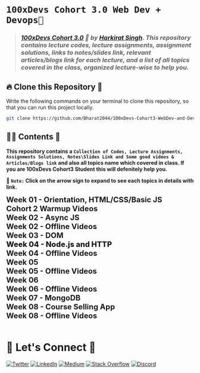 # **`100xDevs Cohort 3.0 Web Dev + Devops🚀`**

> ### _[100xDevs Cohort 3.0](https://app.100xdevs.com/) 🚀 by [Harkirat Singh](https://x.com/kirat_tw). This repository contains lecture codes, lecture assignments, assignment solutions, links to notes/slides link, relevant articles/blogs link for each lecture, and a list of all topics covered in the class, organized lecture-wise to help you._

<!-- ## [`100xDevs (Harkirat) Cohort 3.0 Web3` GitHub Repository Link](https://github.com/Bharat2044/100xDevs-Cohort3-Web3) -->

## 🔥 **Clone this Repository** 💫

Write the following commands on your terminal to clone this repository, so that you can run this project locally.

```bash
git clone https://github.com/Bharat2044/100xDevs-Cohort3-WebDev-and-Devops.git
```

## 👨‍💻 **Contents** 👀

**This repository contains a `Collection of Codes, Lecture Assignments, Assignments Solutions, Notes\Slides Link and Some good videos & Articles/Blogs link` and also all topics name which covered in class. If you are 100xDevs Cohort3 Student this will defenitely help you.**

**📌 `Note:` Click on the arrow sign to expand to see each topics in details with link.**

<details>
<summary style="display: inline; font-size: 20px; font-weight: 700; cursor: pointer;" title="Click on me to Expand">Week 01 - Orientation, HTML/CSS/Basic JS</summary>

## 📚 [ Week 01 - Orientation, HTML/CSS/Basic JS](./Week%2001%20-%20Orientation,%20HTML,CSS,Basic%20JS/)

### 💻 [**1.1 - Web Dev + Devops Orientation**](./Week%2001%20-%20Orientation,%20HTML,CSS,Basic%20JS/1.1%20-%20Web%20Dev%20+%20Devops%20Orientation/)

> **`Topics Covered:` HTML Basic -** Tags, Attributes, title, body, div, span, h1-h6, b, i, u, br, a, center, img, input, button... & **CSS Basic -** inline css, external css, color, background-color, selectors, class, id, font-size, font-weigth, border, padding, margin, flexbox... & **Build some part of VS Code Landing Page**.

-   👨‍💻 [**Lecture Codes**](./Week%2001%20-%20Orientation,%20HTML,CSS,Basic%20JS/1.1%20-%20Web%20Dev%20+%20Devops%20Orientation/Lecture%20Codes/)
-   📖 [**Notes/Slides & Articles/Blogs Link**](./Week%2001%20-%20Orientation,%20HTML,CSS,Basic%20JS/1.1%20-%20Web%20Dev%20+%20Devops%20Orientation/1.1%20-%20Web%20Dev%20+%20Devops%20Orientation%20Notes.md)
-   📝 [**Lecture Assignment**](./Week%2001%20-%20Orientation,%20HTML,CSS,Basic%20JS/1.1%20-%20Web%20Dev%20+%20Devops%20Orientation/1.1%20-%20Web%20Dev%20+%20Devops%20Orientation%20Assignment.md)
-   🖥️ [**Assignment Solution**](./Week%2001%20-%20Orientation,%20HTML,CSS,Basic%20JS/1.1%20-%20Web%20Dev%20+%20Devops%20Orientation/Assignment%20Solution/)
    -   [VS Code Landing Page Clone Live Link 🚀](https://vscode-clone-bharat.vercel.app/)

### 💻 [**1.2 - Basics of JavaScript**](./Week%2001%20-%20Orientation,%20HTML,CSS,Basic%20JS/1.2%20-%20Basics%20of%20JavaScript/)

> **`Topics Covered:` JavaScript Basic -** Interpreted, Compiled Time Language, Dynamically Typed, Single threaded, Multithreading, Garbage collector, JavaScript Synatx, Variables, var, let, const, datatypes, numer, string, boolean, operators, functions, if/else, loops, objects, arrays, array of objects, object of objects, problem solving and solved assignment problems.

-   👨‍💻 [**Lecture Codes**](./Week%2001%20-%20Orientation,%20HTML,CSS,Basic%20JS/1.2%20-%20Basics%20of%20JavaScript/Lecture%20Codes/)
-   📖 [**Notes/Slides & Articles/Blogs Link**](./Week%2001%20-%20Orientation,%20HTML,CSS,Basic%20JS/1.2%20-%20Basics%20of%20JavaScript/1.2%20-%20Basics%20of%20JavaScript%20Notes.md)
-   📝 [**Lecture Assignment**](./Week%2001%20-%20Orientation,%20HTML,CSS,Basic%20JS/1.2%20-%20Basics%20of%20JavaScript/1.2%20-%20Basics%20of%20JavaScript%20Assignment.md)
-   🖥️ [**Assignment Solution**](./Week%2001%20-%20Orientation,%20HTML,CSS,Basic%20JS/1.2%20-%20Basics%20of%20JavaScript/Assignment%20Solution/)
    -   [Zerodha Landing Page Clone Live Link 🚀](https://zerodha-clone-bharat.vercel.app/)

</details>

<details>
<summary style="display: inline; font-size: 20px; font-weight: 700; cursor: pointer;" title="Click on me to Expand">Cohort 2 Warmup Videos</summary>

## 📚 [Cohort 2 Warmup Videos](./Cohort%202%20Warmup%20Videos/)

> **`Topics Covered`: VS Code Installation & HTML Basic -** Tags, Attributes, Heading(h1-h6), div, span, title, body, head, p, img, a, input, button,b, br, center... & **CSS Basic -** Inline CSS, color, id, class, selector, color, background-color, font-size, font-weight, padding, margin, text-align, border, border-radius, box-shadow, float, flexbox & **Build Some Part of Zerodha Landing Page**.

-   💻 [**Intro, Setting up your IDE**](./Cohort%202%20Warmup%20Videos/1.%20Intro,%20Setting%20up%20your%20IDE/)
-   💻 [**Basic HTML (Tags and Attributes)**](./Cohort%202%20Warmup%20Videos/2.%20Basic%20HTML%20-%20Tags%20and%20Attributes/)
-   💻 [**Basic CSS**](./Cohort%202%20Warmup%20Videos/3.%20Basic%20CSS/)
-   📖 [**Notes/Slides & Articles/Blogs Link**](./Cohort%202%20Warmup%20Videos/Cohort%202%20Warmup%20Videos%20Notes.md)
-   📝 [**Lecture Assignment**](./Cohort%202%20Warmup%20Videos/Cohort%202%20Warmup%20Videos%20Assignment.md)
-   👨‍💻 [**Assignment Solution**](./Cohort%202%20Warmup%20Videos/Assignment%20Solution/)
    -   [Zerodha Landing Page Clone Live Link 🚀](https://zerodha-clone-bharat.vercel.app/)
    -   [Portfolio Returns Calculator Live Link 🚀](https://compound-interest-calculator-psi.vercel.app/)

</details>

<details>
<summary style="display: inline; font-size: 20px; font-weight: 700; cursor: pointer;" title="Click on me to Expand">Week 02 - Async JS</summary>

## 📚 [Week 02 - Async JS](./Week%2002%20-%20Async%20JS/)

### 💻 [**2.1 - Async JS**](./Week%2002%20-%20Async%20JS/2.1%20-%20Async%20JS/)

> **`Topics Covered:`** Synchronous, Asynchronous Code, I/O heavy operations, fs Module, fs.readFile, fs.readFileSync, I/O bound tasks vs CPU bound tasks, Functional Arguments, Callbacks, setTimeout, Call Stack... & Solve Some Problems.

-   👨‍💻 [**Lecture Codes**](./Week%2002%20-%20Async%20JS/2.1%20-%20Async%20JS/Lecture%20Codes/)
-   📖 [**Notes/Slides & Articles/Blogs Link**](./Week%2002%20-%20Async%20JS/2.1%20-%20Async%20JS/2.1%20-%20Async%20JS%20Notes.md)
-   📝 [**Lecture Assignment**](./Week%2002%20-%20Async%20JS/2.1%20-%20Async%20JS/2.1%20-%20Async%20JS%20Assignment.md)
-   🖥️ [**Assignment Solution**](./Week%2002%20-%20Async%20JS/2.1%20-%20Async%20JS/Assignment%20Solution/)

### 💻 [**2.2 - Promises**](./Week%2002%20-%20Async%20JS/2.2%20-%20Promises/)

> **`Topics Covered:`** Class and Object, Date & Map Class, Callback, setTimeOut, Promise Class, Creating promisified version of fs.readFile and Solve Some Problems.

-   👨‍💻 [**Lecture Codes**](./Week%2002%20-%20Async%20JS/2.2%20-%20Promises/Lecture%20Codes/)
-   📖 [**Notes/Slides & Articles/Blogs Link**](./Week%2002%20-%20Async%20JS/2.2%20-%20Promises/2.2%20-%20Promises%20Notes.md)
-   📝 [**Lecture Assignment**](./Week%2002%20-%20Async%20JS/2.2%20-%20Promises/2.2%20-%20Promises%20Assignment.md)
-   🖥️ [**Assignment Solution**](./Week%2002%20-%20Async%20JS/2.2%20-%20Promises/Assignment%20Solution/)

</details>

<details>
<summary style="display: inline; font-size: 20px; font-weight: 700; cursor: pointer;" title="Click on me to Expand">Week 02 - Offline Videos</summary>

## 📚 [Week 02 - Offline Videos](./Week%2002%20-%20Offline%20Videos/)

> **`Topics Covered:`** Node.js Installation, Linux Command Basic and Advanced(cd, pwd, ls, touch, mkdir, rm, mv, cat, cp, chmod, echo, head, tail, |, wc, grep, history), Bash Scripting, Vim Editor, How to solve Assignment, Solve Basic CSS Assignment, VSCode Landing Page, Callback Hell, setTimeout(), async/await, Promisified Version of readFile using async/await and Solved Some Problems

-   💻 [**1. Bash and Terminals (Basics)**](<./Week%2002%20-%20Offline%20Videos/1.%20Bash%20and%20Terminals%20(Basics)>)
-   💻 [**2. Bash Advance (Laisha)**](./Week%2002%20-%20Offline%20Videos/2.%20Bash%20Advance/)
-   💻 [**3. Installing Node.js, How to solve an assignment**](./Week%2002%20-%20Offline%20Videos/3.%20Installing%20Node.js,%20How%20to%20solve%20an%20assignment/)
-   💻 [**4. Solving VSCode Assignment**](./Week%2002%20-%20Offline%20Videos/4.%20Solving%20VSCode%20Assignment/)
-   💻 [**5. Callback hell, Rejects and async-await**](./Week%2002%20-%20Offline%20Videos/5.%20Callback%20hell,%20Rejects%20and%20async-await/)
-   📖 [**Notes/Slides & Articles/Blogs Link**](./Week%2002%20-%20Offline%20Videos/Week%2002%20-%20Offline%20Videos%20Notes.md)
-   📝 [**Lecture Assignment**](./Week%2002%20-%20Offline%20Videos/Week%2002%20-%20Offline%20Videos%20Assignment.md)
-   🖥️ [**Assignment Solution**](./Week%2002%20-%20Offline%20Videos/Assignment%20Solution/)
    -   [Whole Page of VS Code Clone Live Link 🚀](https://vscode-clone-bharat.vercel.app/)
-   📒[**Cohort 3.0 - GitHub Assignment Repository Link**](https://github.com/100xdevs-cohort-3/assignments)

</details>

<details>
<summary style="display: inline; font-size: 20px; font-weight: 700; cursor: pointer;" title="Click on me to Expand">Week 03 - DOM</summary>

## 📚 [Week 03 - DOM](./Week%2003%20-%20DOM/)

### 💻 [**3.1 - DOM Simple**](./Week%2003%20-%20DOM/3.1%20-%20DOM%20Simple/)

> **`Topics Covered:`** What is DOM, Why DOM, Static HTML, Dynamic HTML, Fetching Elements(querySelector, querySelectorAll, getElementById, getElementByClassName, getElementsByClassName), Updating elements(Create Stop Watch), Deleting elements(removeChild), Adding elements(createElement, appendChild) and Build Simple Todo App.

-   👨‍💻 [**Lecture Codes**](./Week%2003%20-%20DOM/3.1%20-%20DOM%20Simple/Lecture%20Codes/)
-   📖 [**Notes/Slides & Articles/Blogs Link**](./Week%2003%20-%20DOM/3.1%20-%20DOM%20Simple/Week%2003%20-%20DOM%20Manipulation%20Notes.md)
-   📝 [**Lecture Assignment**](./Week%2003%20-%20DOM/3.1%20-%20DOM%20Simple/Week%2003%20-%20DOM%20Manipulation%20Assignment.md)
-   🖥️ [**Assignment Solution**](./Week%2003%20-%20DOM/3.1%20-%20DOM%20Simple/Assignment%20Solution/)
    -   [Todo App using JavaScript Live Link 🚀](https://todo-list-bharat.vercel.app/)

### 💻 [**3.2 - DOM Advance**](./Week%2003%20-%20DOM/3.2%20-%20DOM%20Advance/)

> **`Topics Covered:`** Complex DOM Manipulation, State Derived Frontends, State Derived Rendering, Component, State variable, render, and Build Simple Todo App with Add, Update and Delete Functionality.

-   👨‍💻 [**Lecture Codes**](./Week%2003%20-%20DOM/3.2%20-%20DOM%20Advance/Lecture%20Codes/)
-   📖 [**Notes/Slides & Articles/Blogs Link**](./Week%2003%20-%20DOM/3.2%20-%20DOM%20Advance/3.2%20-%20DOM%20Advance%20Notes.md)
-   📝 [**Lecture Assignment**](./Week%2003%20-%20DOM/3.2%20-%20DOM%20Advance/3.2%20-%20DOM%20Advance%20Assignment.md)
-   🖥️ [**Assignment Solution**](./Week%2003%20-%20DOM/3.2%20-%20DOM%20Advance/Assignment%20Solution/)
    -   [Todo App using ReactJS Live Link 🚀](https://todo-list2-bharat.vercel.app/)

</details>

<details>
<summary style="display: inline; font-size: 20px; font-weight: 800; cursor: pointer;" title="Click on me to Expand">Week 04 - Node.js and HTTP</summary>

## 📚 [Week 04 - Node.js and HTTP](./Week%2004%20-%20Node.js%20and%20HTTP/)

### 💻 [**4.1 - Node.js, Bun and JS Runtimes**](./Week%2004%20-%20Node.js%20and%20HTTP/4.1%20-%20Node.js,%20Bun%20and%20JS%20Runtimes/)

> **`Topics Covered:`** What is Node.js, V8 Engine, Bun JavaScript Runtime, Node.js Project, npm, chalk module, Internal and External Packages, `package.json` & `package-lock.json` file & Solved Some Problems.

-   👨‍💻 [**Lecture Codes**](./Week%2004%20-%20Node.js%20and%20HTTP/4.1%20-%20Node.js,%20Bun%20and%20JS%20Runtimes/Lecture%20Codes/)
-   📖 [**Notes/Slides & Articles/Blogs Link**](./Week%2004%20-%20Node.js%20and%20HTTP/4.1%20-%20Node.js,%20Bun%20and%20JS%20Runtimes/4.1%20-%20Node.js,%20Bun%20and%20JS%20Runtimes%20Notes.md)
-   📝 [**Lecture Assignment**](./Week%2004%20-%20Node.js%20and%20HTTP/4.1%20-%20Node.js,%20Bun%20and%20JS%20Runtimes/4.1%20-%20Node.js,%20Bun%20and%20JS%20Runtimes%20Assignment.md)
-   🖥️ [**Assignment Solution**](./Week%2004%20-%20Node.js%20and%20HTTP/4.1%20-%20Node.js,%20Bun%20and%20JS%20Runtimes/Assignment%20Solution/)

### 💻 [**4.2 - HTTP Servers**](./Week%2004%20-%20Node.js%20and%20HTTP/4.2%20-%20HTTP%20Servers/)

> **`Topics Covered:`** HTTP Protocols, Request Response Model, Ports, Methods (GET, POST, PUT, DELETE), Response, Status Code, (2xx, 3xx, 4xx, 5xx), Body, Routes, Headers, Clients (Browser & Postman) and Created our First HTTP Server using Express.

-   👨‍💻 [**Lecture Codes**](./Week%2004%20-%20Node.js%20and%20HTTP/4.2%20-%20HTTP%20Servers/Lecture%20Codes/)
-   📖 [**Notes/Slides & Articles/Blogs Link**](./Week%2004%20-%20Node.js%20and%20HTTP/4.2%20-%20HTTP%20Servers/4.2%20-%20HTTP%20Servers%20Notes.md)
-   📝 [**Lecture Assignment**](./Week%2004%20-%20Node.js%20and%20HTTP/4.2%20-%20HTTP%20Servers/4.2%20-%20HTTP%20Servers%20Assignment.md)
-   🖥️ [**Assignment Solution**](./Week%2004%20-%20Node.js%20and%20HTTP/4.2%20-%20HTTP%20Servers/Assignment%20Solution/)

</details>

<details>
<summary style="display: inline; font-size: 20px; font-weight: 700; cursor: pointer;" title="Click on me to Expand">Week 04 - Offline Videos

</summary>

## 📚 [Week 04 - Offline Videos](./Week%2004%20-%20Offline%20Videos/)

> **`Topics Covered:`** What and Why express?, Create HTTP Server using Express, Request Methods(GET, POST, PUT, DELETE) Status Code(200, 404, 500, 411, 403), Create Hospital Game Backend. What and Why is Middleware? and Solved Some Problems.

-   💻 [**Express and HTTP Server | Postman**](./Week%2004%20-%20Offline%20Videos/1.%20Express%20and%20HTTP%20Server,%20Postman/)
-   💻 [**Middleware**](./Week%2004%20-%20Offline%20Videos/2.%20Middleware/)
-   📖 [**Notes/Slides & Articles/Blogs Link**](./Week%2004%20-%20Offline%20Videos/Week%2004%20-%20Offline%20Videos%20Notes.md)
-   📝 [**Lecture Assignment**](./Week%2004%20-%20Offline%20Videos/Week%2004%20-%20Offline%20Videos%20Assignment.md)
-   👨‍💻 [**Assignment Solution**](./Week%2004%20-%20Offline%20Videos/Assignment%20Solution/)

</details>

<details>
<summary style="display: inline; font-size: 20px; font-weight: 700; cursor: pointer;" title="Click on me to Expand">Week 05</summary>

## 📚 [Week 05](./Week%2005/)

### 💻 [**5.1 - Headers, Query params and Express**](./Week%2005/5.1%20-%20Headers,%20Query%20params%20and%20Express/)

> **`Topics Covered:`** Recap Last Week(Domain name/IP, Port, Methods, Plaintext vs JSON vs HTML response, Status Codes, Body, Routes, Express), Headers, Fetch API in the Browser, Axios, Query params, Creating our own HTTP Server using Express.

-   👨‍💻 [**Lecture Codes**](./Week%2005/5.1%20-%20Headers,%20Query%20params%20and%20Express/Lecture%20Codes/)
-   📖 [**Notes/Slides & Articles/Blogs Link**](./Week%2005/5.1%20-%20Headers,%20Query%20params%20and%20Express/5.1%20-%20Headers,%20Query%20params%20and%20Express%20Notes.md)
-   📝 [**Lecture Assignment**](./Week%2005/5.1%20-%20Headers,%20Query%20params%20and%20Express/5.1%20-%20Headers,%20Query%20params%20and%20Express%20Assignment.md)
-   🖥️ [**Assignment Solution**](./Week%2005/5.1%20-%20Headers,%20Query%20params%20and%20Express/Assignment%20Solution/)

### 💻 [**5.2 - Middlewares and Cors**](./Week%2005//5.2%20-%20Middlewares%20and%20Cors/)

> **`Topics Covered:`** What and Why Middlewares and How it works?, Route specific middlewares, Inline and Global Middlewares, Commonly used middlewares(`express.json()`, `bodyParser.json()`), `CORS` - Cross origin resource sharing, Why CORS? and Solved Some Problems.

-   👨‍💻 [**Lecture Codes**](./Week%2005//5.2%20-%20Middlewares%20and%20Cors/Lecture%20Codes/)
-   📖 [**Notes/Slides & Articles/Blogs Link**](./Week%2005//5.2%20-%20Middlewares%20and%20Cors/5.2%20-%20Middlewares%20and%20Cors%20Notes.md)
-   📝 [**Lecture Assignment**](./Week%2005//5.2%20-%20Middlewares%20and%20Cors/5.2%20-%20Middlewares%20and%20Cors%20Assignment.md)
-   🖥️ [**Assignment Solution**](./Week%2005//5.2%20-%20Middlewares%20and%20Cors/Assignment%20Solution/)

</details>

<details>
<summary style="display: inline; font-size: 20px; font-weight: 700; cursor: pointer;" title="Click on me to Expand">Week 05 - Offline Videos</summary>

## 📚 [Week 05 - Offline Videos](./Week%2005%20-%20Offline%20Videos/)

> **`Topics Covered:`** Git & GitHub in details, Arrow Functions, map(), reduce(), fetch API, Axios Library, GET, POST, PUT, DELETE request and solved som problems.

-   💻 [**Git and Github**](./Week%2005%20-%20Offline%20Videos/1.%20Git%20and%20Github/)
-   💻 [**Map, Filter and Arrow fns**](./Week%2005%20-%20Offline%20Videos/2.%20Map,%20Filter%20and%20Arrow%20fns/)
-   💻 [**Axios vs Fetch**](./Week%2005%20-%20Offline%20Videos/3.%20Axios%20vs%20Fetch/)
-   📖 [**Notes/Slides & Articles/Blogs Link**](./Week%2005%20-%20Offline%20Videos/Week%2005%20-%20Offline%20Videos%20Notes.md)
-   📝 [**Lecture Assignment**](./Week%2005%20-%20Offline%20Videos/Week%2005%20-%20Offline%20Videos%20Assignment.md)
-   👨‍💻 [**Assignment Solution**](./Week%2005%20-%20Offline%20Videos/Assignment%20Solution/)

</details>

<details>
<summary style="display: inline; font-size: 20px; font-weight: 700; cursor: pointer;" title="Click on me to Expand">Week 06</summary>

## 📚 [Week 06](./Week%2006/)

### 💻 [**6.1 - HTTP Deep Dive**](./Week%2006/6.1%20-%20HTTP%20Deep%20Dive/)

> **`Topics Covered:`** What is authentication?, Auth workflow, Create an express app, Tokens and JWT (JSON Web tokens) based authentication, Tokens vs JWTs, Authorization header.

-   👨‍💻 [**Lecture Codes**](./Week%2006/6.1%20-%20HTTP%20Deep%20Dive/Lecture%20Codes/)
-   📖 [**Notes/Slides & Articles/Blogs Link**](./Week%2006/6.1%20-%20HTTP%20Deep%20Dive/6.1%20-%20HTTP%20Deep%20Dive%20Notes.md)
-   📝 [**Lecture Assignment**](./Week%2006/6.1%20-%20HTTP%20Deep%20Dive/6.1%20-%20HTTP%20Deep%20Dive%20Assignment.md)
-   🖥️ [**Assignment Solution**](./Week%2006/6.1%20-%20HTTP%20Deep%20Dive/Assignment%20Solution/)

### 💻 [**6.2 - Auth and Connecting FE to BE**](./Week%2006/6.2%20-%20Auth%20and%20Connecting%20FE%20to%20BE/)

> **`Topics Covered:`** Revision of Week 6.1, Auth Middleware, logger request, LocalStorage, Connecting Frontend with Backend for Auth App...

-   👨‍💻 [**Lecture Codes**](./Week%2006/6.2%20-%20Auth%20and%20Connecting%20FE%20to%20BE/Lecture%20Codes/)
-   📖 [**Notes/Slides & Articles/Blogs Link**](./Week%2006/6.2%20-%20Auth%20and%20Connecting%20FE%20to%20BE/6.2%20-%20Auth%20and%20Connecting%20FE%20to%20BE%20Notes.md)
-   📝 [**Lecture Assignment**](./Week%2006/6.2%20-%20Auth%20and%20Connecting%20FE%20to%20BE/6.2%20-%20Auth%20and%20Connecting%20FE%20to%20BE%20Assignment.md)
-   🖥️ [**Assignment Solution**](./Week%2006/6.2%20-%20Auth%20and%20Connecting%20FE%20to%20BE/Assignment%20Solution/)

</details>

<details>
<summary style="display: inline; font-size: 20px; font-weight: 700; cursor: pointer;" title="Click on me to Expand">Week 06 - Offline Videos</summary>

## 📚 [Week 06 - Offline Videos](./Week%2006%20-%20Offline%20Videos/)

> **`Topics Covered:`** JWT, Auth, tokens, sign(), decode(), verify() method Error Handling using try/catch block, Input Validation using Zod, MongoDB Installation and Solved Some Problems.

-   💻 [**JWT and Auth Recap**](./Week%2006%20-%20Offline%20Videos/1.%20JWT%20and%20Auth%20Recap/)
-   💻 [**Mongo Installation**](./Week%2006%20-%20Offline%20Videos/2.%20Mongo%20Installation/)
-   📖 [**Notes/Slides & Articles/Blogs Link**](./Week%2006%20-%20Offline%20Videos/Week%2006%20-%20Offline%20Videos%20Notes.md)
-   📝 [**Lecture Assignment**](./Week%2006%20-%20Offline%20Videos/Week%2006%20-%20Offline%20Videos%20Assignment.md)
-   👨‍💻 [**Assignment Solution**](./Week%2006%20-%20Offline%20Videos/Assignment%20Solution/)

</details>

<details>
<summary style="display: inline; font-size: 20px; font-weight: 700; cursor: pointer;" title="Click on me to Expand">Week 07 - MongoDB</summary>

## 📚 [Week 07 - MongoDB](./Week%2007%20-%20MongoDB/)

### 💻 [**7.1 - MongoDB**](./Week%2007%20-%20MongoDB/7.1%20-%20MongoDB/)

> **`Topics Covered:`** What is authentication?, Auth workflow, Create an express app, Tokens and JWT (JSON Web tokens) based authentication, Tokens vs JWTs, Authorization header.

-   👨‍💻 [**Lecture Codes**](./Week%2007%20-%20MongoDB/7.1%20-%20MongoDB/Lecture%20Codes/)
-   📖 [**Notes/Slides & Articles/Blogs Link**](./Week%2007%20-%20MongoDB/7.1%20-%20MongoDB/7.1%20-%20MongoDB%20Notes.md)
-   📝 [**Lecture Assignment**](./Week%2007%20-%20MongoDB/7.1%20-%20MongoDB/7.1%20-%20MongoDB%20Assignment.md)
-   🖥️ [**Assignment Solution**](./Week%2007%20-%20MongoDB/7.1%20-%20MongoDB/Assignment%20Solution/)

### 💻 [**7.2 - Passwords, Zod**](./Week%2007%20-%20MongoDB/7.2%20-%20Passwords,%20Zod/)

> **`Topics Covered:`** Recap of Week 7.1, What is Hashing and Why?, Salting, bcrypt algorithm, Error Handling using try-catch, Input Validation using Zod, ans solved signin and signup endpoints.

-   👨‍💻 [**Lecture Codes**](./Week%2007%20-%20MongoDB/7.2%20-%20Passwords,%20Zod/Lecture%20Codes/)
-   📖 [**Notes/Slides & Articles/Blogs Link**](./Week%2007%20-%20MongoDB/7.2%20-%20Passwords,%20Zod/7.2%20-%20Passwords,%20Zod%20Notes.md)
-   📝 [**Lecture Assignment**](./Week%2007%20-%20MongoDB/7.2%20-%20Passwords,%20Zod/7.2%20-%20Passwords,%20Zod%20Assignment.md)
-   🖥️ [**Assignment Solution**](./Week%2007%20-%20MongoDB/7.2%20-%20Passwords,%20Zod/Assignment%20Solution/)

</details>

<details>
<summary style="display: inline; font-size: 20px; font-weight: 700; cursor: pointer;" title="Click on me to Expand">Week 08 - Course Selling App</summary>

## 📚 [Week 08 - Course Selling App](./Week%2008%20-%20Course%20Selling%20App/)

### 💻 [**8.1 - Backend of Course Selling App**](./Week%2008%20-%20Course%20Selling%20App/8.1%20-%20Backend%20of%20Course%20Selling%20App/)

> **`Topics Covered:`** Created some backend of a `Course Selling App`, project file structure & explore `p5.js-web-editor` github repository.

-   👨‍💻 [**Lecture Codes**](./Week%2008%20-%20Course%20Selling%20App/8.1%20-%20Backend%20of%20Course%20Selling%20App/Lecture%20Codes/)
-   📖 [**Notes/Slides & Articles/Blogs Link**](./Week%2008%20-%20Course%20Selling%20App/8.1%20-%20Backend%20of%20Course%20Selling%20App/8.1%20-%20Backend%20of%20Course%20Selling%20App%20Notes.md)
-   📝 [**Lecture Assignment**](./Week%2008%20-%20Course%20Selling%20App/8.1%20-%20Backend%20of%20Course%20Selling%20App/8.1%20-%20Backend%20of%20Course%20Selling%20App%20Assignment.md)
-   🖥️ [**Assignment Solution**](./Week%2008%20-%20Course%20Selling%20App/8.1%20-%20Backend%20of%20Course%20Selling%20App/Assignment%20Solution/)

### 💻 [**8.2 - Backend of Course Selling App - Part 2**](./Week%2008%20-%20Course%20Selling%20App/8.2%20-%20Backend%20of%20Course%20Selling%20App%20-%20Part%202/)

> **`Topics Covered:`** Created complete backend of a `Course Selling App`.

-   👨‍💻 [**Lecture Codes**](./Week%2008%20-%20Course%20Selling%20App/8.2%20-%20Backend%20of%20Course%20Selling%20App%20-%20Part%202/Lecture%20Codes/)
-   📖 [**Notes/Slides & Articles/Blogs Link**](./Week%2008%20-%20Course%20Selling%20App/8.2%20-%20Backend%20of%20Course%20Selling%20App%20-%20Part%202/8.2%20-%20Backend%20of%20Course%20Selling%20App%20-%20Part%202%20Notes.md)
-   📝 [**Lecture Assignment**](./Week%2008%20-%20Course%20Selling%20App/8.2%20-%20Backend%20of%20Course%20Selling%20App%20-%20Part%202/8.2%20-%20Backend%20of%20Course%20Selling%20App%20-%20Part%202%20Assignment.md)
-   🖥️ [**Assignment Solution**](./Week%2008%20-%20Course%20Selling%20App/8.2%20-%20Backend%20of%20Course%20Selling%20App%20-%20Part%202/Assignment%20Solution/)

</details>

<details>
<summary style="display: inline; font-size: 20px; font-weight: 700; cursor: pointer;" title="Click on me to Expand">Week 08 - Offline Videos</summary>

## 📚 [Week 08 - Offline Videos](./Week%2008%20-%20Offline%20Videos/)

### 💻 [**Mongo Deep Dive**](/Week%2008%20-%20Offline%20Videos/Mongo%20Deep%20Dive/)

> **`Topics Covered:`** Whay and Why databases?, What is MongoDB?, Some good examples, and Created some backend of a `Course Selling Website`.

-   👨‍💻 [**Lecture Codes**](/Week%2008%20-%20Offline%20Videos/Mongo%20Deep%20Dive/Lecture%20Codes/)
-   📖 [**Notes/Slides & Articles/Blogs Link**](/Week%2008%20-%20Offline%20Videos/Mongo%20Deep%20Dive/Mongo%20Deep%20dive%20Notes.md)
-   📝 [**Lecture Assignment**](/Week%2008%20-%20Offline%20Videos/Mongo%20Deep%20Dive/Mongo%20Deep%20dive%20Assignment.md)
-   🖥️ [**Assignment Solution**](/Week%2008%20-%20Offline%20Videos/Mongo%20Deep%20Dive/Assignment%20Solution/)

</details>

<br />

# 🔗 **Let's Connect** 🤝

[![Twitter](https://img.shields.io/badge/Twitter-%231DA1F2.svg?logo=Twitter&logoColor=white)](https://twitter.com/bharat__2044)
[![LinkedIn](https://img.shields.io/badge/LinkedIn-%230077B5.svg?logo=linkedin&logoColor=white)](https://www.linkedin.com/in/bharat2044/)
<a href='https://medium.com/@Bharat2044' target="_blank"><img alt='Medium' src='https://img.shields.io/badge/Medium-100000?style=plastic&logo=Medium&logoColor=000000&labelColor=475AC7&color=475AC7'/></a>
[![Stack Overflow](https://img.shields.io/badge/-Stackoverflow-FE7A16?logo=stack-overflow&logoColor=white)](https://stackoverflow.com/users/21453213/bharat2044)
[![Discord](https://img.shields.io/badge/Discord-%237289DA.svg?logo=discord&logoColor=white)](https://discordapp.com/users/1202345957216231446)
